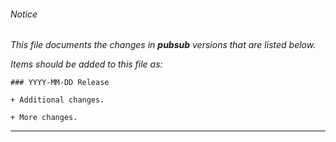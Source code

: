 ###### Notice

*This file documents the changes in **pubsub** versions that are listed below.*

*Items should be added to this file as:*

	### YYYY-MM-DD Release

	+ Additional changes.

	+ More changes.

* * *


